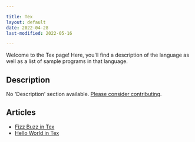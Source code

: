 ```yaml
---

title: Tex
layout: default
date: 2022-04-28
last-modified: 2022-05-16

---
```


Welcome to the Tex page! Here, you'll find a description of the language as well as a list of sample programs in that language.

## Description

No 'Description' section available. [Please consider contributing](https://github.com/TheRenegadeCoder/sample-programs-website).

## Articles

- [Fizz Buzz in Tex](https://sampleprograms.io/projects/fizz-buzz/tex)
- [Hello World in Tex](https://sampleprograms.io/projects/hello-world/tex)
